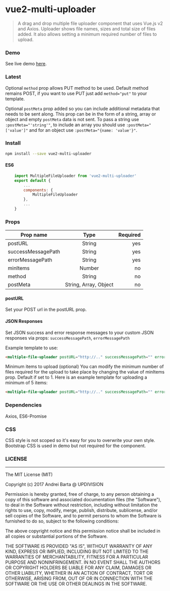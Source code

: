 # vue2-multi-uploader

> A drag and drop multiple file uploader component that uses Vue.js v2 and Axios. Uploader shows file names, sizes and total size of files added. It also allows
 setting a minimum required number of files to upload.

### Demo
See live demo [here](https://abarta.github.io/vue2-multi-uploader/demo/).

### Latest
Optional `method` prop allows PUT method to be used. Default method remains POST, if you want to use PUT just add `method="put"` to your template.

Optional `postMeta` prop added so you can include additional metadata that needs to be sent along. This prop can be in the form of a string, array or object and empty `postMeta` data is not sent. To pass a string use `:postMeta="'string'"`, to include an array you should use `:postMeta="['value']"` and for an object use `:postMeta="{name: 'value'}"`.

### Install

``` bash
npm install --save vue2-multi-uploader
```
#### ES6
```javascript
    import MultipleFileUploader from 'vue2-multi-uploader'
    export default {
        ...
        components: {
            MultipleFileUploader
        },
        ...
    }
```
### Props

| Prop name        | Type           | Required  |
| ------------- |:-------------:| -----:|
| postURL      | String |  yes
| successMessagePath      | String    |   yes |
| errorMessagePath | String     |    yes |
| minItems | Number     |    no |
| method | String     |    no |
| postMeta | String, Array, Object     |    no |

#### postURL
Set your POST url in the postURL prop.

#### JSON Responses
Set JSON success and error response messages to your custom JSON responses via props:
`successMessagePath`,
`errorMessagePath`

Example template to use:
``` html
<multiple-file-uploader postURL="http://.." successMessagePath="" errorMessagePath=""></multiple-file-uploader>
```
Minimum items to upload (optional)
You can modify the minimum number of files required for the upload to take place by changing the value of minItems prop. Default if set to 1. 
Here is an example template for uploading a minimum of 5 items:
``` html
<multiple-file-uploader postURL="http://.." successMessagePath="" errorMessagePath="" :minItems="5"></multiple-file-uploader>
```
### Dependencies
Axios, ES6-Promise

### CSS
CSS style is not scoped so it's easy for you to overwrite your own style.
Bootstrap CSS is used in demo but not required for the component.

### LICENSE

---
The MIT License (MIT)

Copyright (c) 2017 Andrei Barta @ UPDIVISION

Permission is hereby granted, free of charge, to any person obtaining a copy
of this software and associated documentation files (the "Software"), to deal
in the Software without restriction, including without limitation the rights
to use, copy, modify, merge, publish, distribute, sublicense, and/or sell
copies of the Software, and to permit persons to whom the Software is
furnished to do so, subject to the following conditions:

The above copyright notice and this permission notice shall be included in all
copies or substantial portions of the Software.

THE SOFTWARE IS PROVIDED "AS IS", WITHOUT WARRANTY OF ANY KIND, EXPRESS OR
IMPLIED, INCLUDING BUT NOT LIMITED TO THE WARRANTIES OF MERCHANTABILITY,
FITNESS FOR A PARTICULAR PURPOSE AND NONINFRINGEMENT. IN NO EVENT SHALL THE
AUTHORS OR COPYRIGHT HOLDERS BE LIABLE FOR ANY CLAIM, DAMAGES OR OTHER
LIABILITY, WHETHER IN AN ACTION OF CONTRACT, TORT OR OTHERWISE, ARISING FROM,
OUT OF OR IN CONNECTION WITH THE SOFTWARE OR THE USE OR OTHER DEALINGS IN THE
SOFTWARE.

